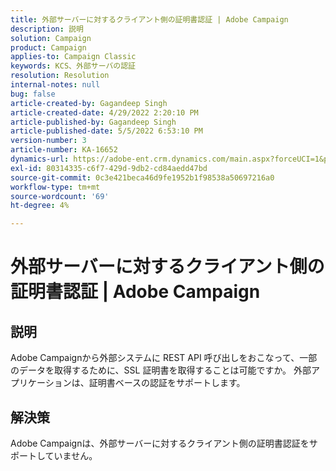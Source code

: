 ```yaml
---
title: 外部サーバーに対するクライアント側の証明書認証 | Adobe Campaign
description: 説明
solution: Campaign
product: Campaign
applies-to: Campaign Classic
keywords: KCS、外部サーバの認証
resolution: Resolution
internal-notes: null
bug: false
article-created-by: Gagandeep Singh
article-created-date: 4/29/2022 2:20:10 PM
article-published-by: Gagandeep Singh
article-published-date: 5/5/2022 6:53:10 PM
version-number: 3
article-number: KA-16652
dynamics-url: https://adobe-ent.crm.dynamics.com/main.aspx?forceUCI=1&pagetype=entityrecord&etn=knowledgearticle&id=5b70dc75-c7c7-ec11-a7b6-0022480a1de4
exl-id: 80314335-c6f7-429d-9db2-cd84aedd47bd
source-git-commit: 0c3e421beca46d9fe1952b1f98538a50697216a0
workflow-type: tm+mt
source-wordcount: '69'
ht-degree: 4%

---
```


# 外部サーバーに対するクライアント側の証明書認証 | Adobe Campaign

## 説明


Adobe Campaignから外部システムに REST API 呼び出しをおこなって、一部のデータを取得するために、SSL 証明書を取得することは可能ですか。 外部アプリケーションは、証明書ベースの認証をサポートします。


## 解決策


Adobe Campaignは、外部サーバーに対するクライアント側の証明書認証をサポートしていません。
